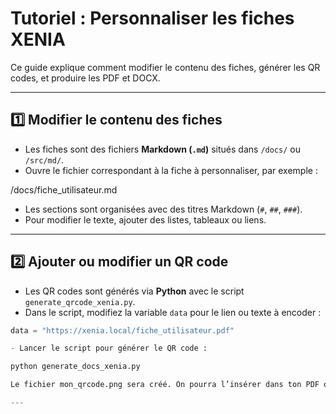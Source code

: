 # Tutoriel : Personnaliser les fiches XENIA 

Ce guide explique comment modifier le contenu des fiches, générer les QR codes, et produire les PDF et DOCX.

---

## 1️⃣ Modifier le contenu des fiches

- Les fiches sont des fichiers **Markdown (`.md`)** situés dans `/docs/` ou `/src/md/`.  
- Ouvre le fichier correspondant à la fiche à personnaliser, par exemple :  

/docs/fiche_utilisateur.md

- Les sections sont organisées avec des titres Markdown (`#`, `##`, `###`).  
- Pour modifier le texte, ajouter des listes, tableaux ou liens.

---

## 2️⃣ Ajouter ou modifier un QR code

- Les QR codes sont générés via **Python** avec le script `generate_qrcode_xenia.py`.  
- Dans le script, modifiez la variable `data` pour le lien ou texte à encoder :  
```python
data = "https://xenia.local/fiche_utilisateur.pdf"

- Lancer le script pour générer le QR code :

python generate_docs_xenia.py

Le fichier mon_qrcode.png sera créé. On pourra l’insérer dans ton PDF ou DOCX.

---

